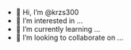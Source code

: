- 👋 Hi, I’m @krzs300
- 👀 I’m interested in ...
- 🌱 I’m currently learning ...
- 💞️ I’m looking to collaborate on ...
